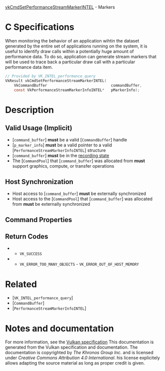 [vkCmdSetPerformanceStreamMarkerINTEL](https://www.khronos.org/registry/vulkan/specs/1.3-extensions/man/html/vkCmdSetPerformanceStreamMarkerINTEL.html) - Markers

# C Specifications
When monitoring the behavior of an application wihtin the dataset generated
by the entire set of applications running on the system, it is useful to
identify draw calls within a potentially huge amount of performance data.
To do so, application can generate stream markers that will be used to trace
back a particular draw call with a particular performance data item.
```c
// Provided by VK_INTEL_performance_query
VkResult vkCmdSetPerformanceStreamMarkerINTEL(
    VkCommandBuffer                             commandBuffer,
    const VkPerformanceStreamMarkerInfoINTEL*   pMarkerInfo);
```

# Description
## Valid Usage (Implicit)
-  [`command_buffer`] **must**  be a valid [`CommandBuffer`] handle
-  [`p_marker_info`] **must**  be a valid pointer to a valid [`PerformanceStreamMarkerInfoINTEL`] structure
-  [`command_buffer`] **must**  be in the [recording state]()
-    The [`CommandPool`] that [`command_buffer`] was allocated from  **must**  support graphics, compute, or transfer operations

## Host Synchronization
- Host access to [`command_buffer`] **must**  be externally synchronized
- Host access to the [`CommandPool`] that [`command_buffer`] was allocated from  **must**  be externally synchronized

## Command Properties
## Return Codes
*   - `VK_SUCCESS` 
*   - `VK_ERROR_TOO_MANY_OBJECTS`  - `VK_ERROR_OUT_OF_HOST_MEMORY`

# Related
- [`VK_INTEL_performance_query`]
- [`CommandBuffer`]
- [`PerformanceStreamMarkerInfoINTEL`]

# Notes and documentation
For more information, see the [Vulkan specification](https://www.khronos.org/registry/vulkan/specs/1.3-extensions/html/vkspec.html)
This documentation is generated from the Vulkan specification and documentation.
The documentation is copyrighted by *The Khronos Group Inc.* and is licensed under *Creative Commons Attribution 4.0 International*.
his license explicitely allows adapting the source material as long as proper credit is given.
        